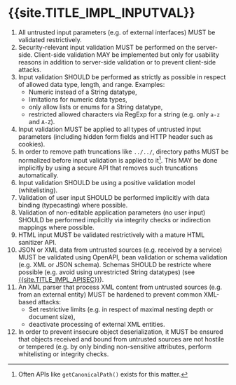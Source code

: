 # {{site.TITLE_IMPL_INPUTVAL}}

1. All untrusted input parameters (e.g. of external interfaces) MUST be validated restrictively.
2. Security-relevant input validation MUST be performed on the server-side. Client-side validation MAY be implemented but only for usability reasons in addition to server-side validation or to prevent client-side attacks.
3. Input validation SHOULD be performed as strictly as possible in respect of allowed data type, length, and range. Examples:
    - Numeric instead of a String datatype,
    - limitations for numeric data types,
    - only allow lists or enums for a String datatype,
    - restricted allowed characters via RegExp for a string (e.g. only `a-z` and `A-Z`).
4. Input validation MUST be applied to all types of untrusted input parameters (including hidden form fields and HTTP header such as cookies).
5. In order to remove path truncations like `../../`, directory paths MUST be normalized before input validation is applied to it[^1]. This MAY be done implicitly by using a secure API that removes such truncations automatically.
6. Input validation SHOULD be using a positive validation model (whitelisting).
7. Validation of user input SHOULD be performed implicitly with data binding (typecasting) where possible.
8. Validation of non-editable application parameters (no user input) SHOULD be performed implicitly via integrity checks or indirection mappings where possible.
9. HTML input MUST be validated restrictively with a mature HTML sanitizer API.
10. JSON or XML data from untrusted sources (e.g. received by a service) MUST be validated using OpenAPI, bean validation or schema validation (e.g. XML or JSON schema). Schemas SHOULD be restricte where possible (e.g. avoid using unrestricted String datatypes) (see [{{site.TITLE_IMPL_APISEC}}]({{site.URL_IMPL_APISEC}})).
11. An XML parser that process XML content from untrusted sources (e.g. from an external entity) MUST be hardened to prevent common XML-based attacks:
    - Set restrictive limits (e.g. in respect of maximal nesting depth or document size),
    - deactivate processing of external XML entities.
12. In order to prevent insecure object deserialization, it MUST be ensured that objects received and bound from untrusted sources are not hostile or tempered (e.g. by only binding non-sensitive attributes, perform whitelisting or integrity checks.

[^1]: Often APIs like `getCanonicalPath()` exists for this matter.
